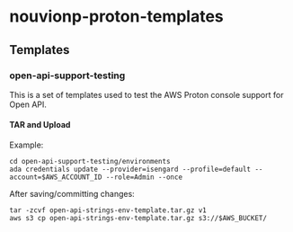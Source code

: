 # nouvionp-proton-templates

## Templates

### open-api-support-testing

This is a set of templates used to test the AWS Proton console support for Open API.

#### TAR and Upload

Example:

```
cd open-api-support-testing/environments
ada credentials update --provider=isengard --profile=default --account=$AWS_ACCOUNT_ID --role=Admin --once
```

After saving/committing changes:

```
tar -zcvf open-api-strings-env-template.tar.gz v1
aws s3 cp open-api-strings-env-template.tar.gz s3://$AWS_BUCKET/
```
